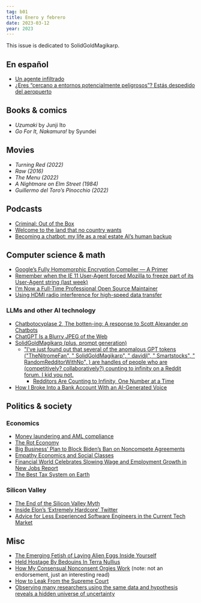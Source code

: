 ```yaml
---
tag: b01
title: Enero y febrero
date: 2023-03-12
year: 2023
---
```


This issue is dedicated to SolidGoldMagikarp.

## En español

- [Un agente infiltrado](https://asihablociceron.blogspot.com/2023/02/un-agente-infiltrado.html)
- [¿Eres “cercano a entornos potencialmente peligrosos”? Estás despedido del aeropuerto](https://www.elsaltodiario.com/libertades-civiles/despedido-aeropuerto-guardia-civil-patxi-zamora)

## Books & comics

- *Uzumaki* by Junji Ito
- *Go For It, Nakamura!* by Syundei

## Movies

- *Turning Red (2022)*
- *Raw (2016)*
- *The Menu (2022)*
- *A Nightmare on Elm Street (1984)*
- *Guillermo del Toro’s Pinocchio (2022)*

## Podcasts

- [Criminal: Out of the Box](https://thisiscriminal.com/episode-210-out-of-the-box-3-10-2023)
- [Welcome to the land that no country wants](https://www.theguardian.com/news/audio/2023/feb/24/from-the-archive-welcome-to-the-land-that-no-country-wants-podcast)
- [Becoming a chatbot: my life as a real estate AI’s human backup](https://www.theguardian.com/news/audio/2023/jan/13/becoming-a-chatbot-my-life-as-a-real-estate-ais-human-backup-podcast)

## Computer science & math

- [Google’s Fully Homomorphic Encryption Compiler — A Primer](https://jeremykun.com/2023/02/13/googles-fully-homomorphic-encryption-compiler-a-primer/)
- [Remember when the IE 11 User-Agent forced Mozilla to freeze part of its User-Agent string (last week)](https://miketaylr.com/posts/2022/12/how-the-IE-11-ua-string-broke-sites-in-firefox.html)
- [I’m Now a Full-Time Professional Open Source Maintainer](https://words.filippo.io/full-time-maintainer/#fnref7)
- [Using HDMI radio interference for high-speed data transfer](https://www.windytan.com/2023/02/using-hdmi-radio-interference-for-high.html)

### LLMs and other AI technology

- [Chatbotocyplase 2, The botten-ing: A response to Scott Alexander on Chatbots](https://philosophybear.substack.com/p/chatbotocyplase-2-the-botten-ing)
- [ChatGPT Is a Blurry JPEG of the Web](https://www.newyorker.com/tech/annals-of-technology/chatgpt-is-a-blurry-jpeg-of-the-web)
- [SolidGoldMagikarp (plus, prompt generation)](https://www.lesswrong.com/posts/aPeJE8bSo6rAFoLqg/solidgoldmagikarp-plus-prompt-generation)
    - ["I've just found out that several of the anomalous GPT tokens ("TheNitromeFan", "  SolidGoldMagikarp", " davidjl", " Smartstocks", " RandomRedditorWithNo", ) are handles of people who are (competitively? collaboratively?) counting to infinity on a Reddit forum. I kid you not.](https://twitter.com/SoC_trilogy/status/1623118034960322560)
        - [Redditors Are Counting to Infinity, One Number at a Time](https://slate.com/technology/2018/08/on-the-counting-subreddit-reddit-users-count-to-infinity-one-number-at-a-time.html)
- [How I Broke Into a Bank Account With an AI-Generated Voice](https://www.vice.com/en/article/dy7axa/how-i-broke-into-a-bank-account-with-an-ai-generated-voice)

## Politics & society

### Economics

- [Money laundering and AML compliance](https://www.bitsaboutmoney.com/archive/money-laundering-and-aml-compliance/)
- [The Rot Economy](https://ez.substack.com/p/the-rot-economy)
- [Big Business’ Plan to Block Biden’s Ban on Noncompete Agreements](https://theintercept.com/2023/02/03/ftc-non-compete-agreement-ban/)
- [Empathy Economics and Social Classes](https://ourtime.substack.com/p/empathy-economics-and-social-classes)
- [Financial World Celebrates Slowing Wage and Employment Growth in New Jobs Report](https://theintercept.com/2023/01/06/unemployment-inflation-fed-interest-rates/)
- [The Best Tax System on Earth](https://prospect.org/world/best-tax-system-on-earth-faroe-islands/)

### Silicon Valley

- [The End of the Silicon Valley Myth](https://www.theatlantic.com/technology/archive/2022/12/big-tech-fall-twitter-meta-amazon/672598/)
- [Inside Elon’s ‘Extremely Hardcore’ Twitter](https://nymag.com/intelligencer/article/elon-musk-twitter-takeover.html)
- [Advice for Less Experienced Software Engineers in the Current Tech Market](https://blog.pragmaticengineer.com/advice-for-junior-software-engineers/)

## Misc

- [The Emerging Fetish of Laying Alien Eggs Inside Yourself](https://www.vice.com/en/article/bnpv85/the-emerging-fetish-of-laying-alien-eggs-inside-yourself)
- [Held Hostage By Bedouins In Terra Nullius](https://christoph.today/sudan-bir-tawil/)
- [How My Consensual Nonconsent Orgies Work](https://aella.substack.com/p/how-my-consensual-nonconsent-orgies) (note: not an endorsement, just an interesting read)
- [How to Leak From the Supreme Court](https://theintercept.com/2023/01/22/supreme-court-leak-investigation/)
- [Observing many researchers using the same data and hypothesis reveals a hidden universe of uncertainty](https://www.pnas.org/doi/10.1073/pnas.2203150119)
